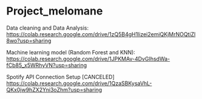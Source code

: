 # Project_melomane
Data cleaning and Data Analysis:
https://colab.research.google.com/drive/1zQ5B4gH1lizei2emiQKjMrNOQtiZl8wo?usp=sharing

Machine learning model (Random Forest and KNN):
https://colab.research.google.com/drive/1JPKMAv-4DvGIhsdWa-fCb85_x5WRhyVN?usp=sharing

Spotify API Connection Setup [CANCELED]
https://colab.research.google.com/drive/1QzaSBKysaVhL-QKx0jw9hZX2Yni3oZhm?usp=sharing



